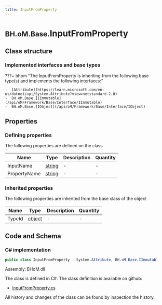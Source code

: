 ```yaml
---
title: InputFromProperty
---
```


# <small>BH.oM.Base.</small>**InputFromProperty**



## Class structure

### Implemented interfaces and base types

???+ bhom "The InputFromProperty is inheriting from the following base type(s) and implements the following interfaces:"

    -  [Attribute](https://learn.microsoft.com/en-us/dotnet/api/System.Attribute?view=netstandard-2.0)
    -  BH.oM.Base.[IImmutable](/api/oM/Framework/Base/Interface/IImmutable)
    -  BH.oM.Base.[IObject](/api/oM/Framework/Base/Interface/IObject)


## Properties



### Defining properties

The following properties are defined on the class

| Name             | Type             | Description      | Quantity         |
|------------------|------------------|------------------|------------------|
| InputName | [string](https://learn.microsoft.com/en-us/dotnet/api/System.String?view=netstandard-2.0) | - | - |
| PropertyName | [string](https://learn.microsoft.com/en-us/dotnet/api/System.String?view=netstandard-2.0) | - | - |


### Inherited properties
The following properties are inherited from the base class of the object

| Name             | Type             | Description      | Quantity         |
|------------------|------------------|------------------|------------------|
| TypeId | [object](https://learn.microsoft.com/en-us/dotnet/api/System.Object?view=netstandard-2.0) | - | - |


## Code and Schema

### C# implementation

``` C# title="C#"
public class InputFromProperty : System.Attribute, BH.oM.Base.IImmutable, BH.oM.Base.IObject
```

Assembly: BHoM.dll

The class is defined in C#. The class definition is available on github:

- [InputFromProperty.cs](https://github.com/BHoM/BHoM/blob/develop/BHoM/Attributes\InputFromProperty.cs)

All history and changes of the class can be found by inspection the history.
